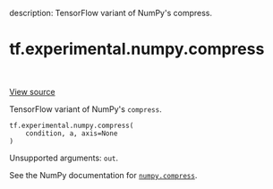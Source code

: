 description: TensorFlow variant of NumPy's compress.

<div itemscope itemtype="http://developers.google.com/ReferenceObject">
<meta itemprop="name" content="tf.experimental.numpy.compress" />
<meta itemprop="path" content="Stable" />
</div>

# tf.experimental.numpy.compress

<!-- Insert buttons and diff -->

<table class="tfo-notebook-buttons tfo-api nocontent" align="left">

</table>

<a target="_blank" class="external" href="/code/stable/tensorflow/python/ops/numpy_ops/np_array_ops.py">View source</a>



TensorFlow variant of NumPy's `compress`.

<pre class="devsite-click-to-copy prettyprint lang-py tfo-signature-link">
<code>tf.experimental.numpy.compress(
    condition, a, axis=None
)
</code></pre>



<!-- Placeholder for "Used in" -->

Unsupported arguments: `out`.

See the NumPy documentation for [`numpy.compress`](https://numpy.org/doc/1.16/reference/generated/numpy.compress.html).
